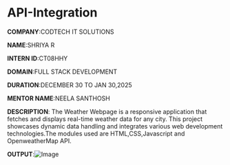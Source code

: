 # API-Integration
**COMPANY**:CODTECH IT SOLUTIONS

**NAME**:SHRIYA R

**INTERN ID**:CT08HHY

**DOMAIN**:FULL STACK DEVELOPMENT

**DURATION**:DECEMBER 30 TO JAN 30,2025

**MENTOR NAME**:NEELA SANTHOSH

**DESCRIPTION**:
The Weather Webpage is a responsive application that fetches and displays real-time weather data for any city. This project showcases dynamic data handling and integrates various web development technologies.The modules used are HTML,CSS,Javascript and OpenweatherMap API.

**OUTPUT**:![Image](https://github.com/user-attachments/assets/fe455bd4-02b9-41ea-bb88-029660dad76c)
